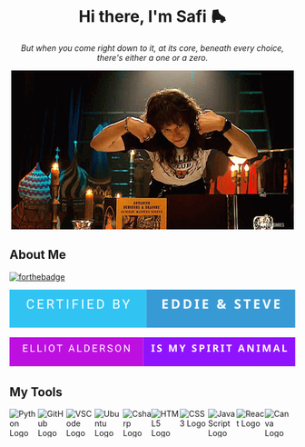 <h1 align="center">Hi there, I'm Safi 🛼</h1>




<p align="center"> 
<em>But when you come right down to it, at its core, beneath every choice, there's either a one or a zero.</em></p>

<p align="center">
  <img src="eddie.gif" alt="animated" />
</p>

## About Me

[![forthebadge](https://forthebadge.com/images/badges/powered-by-coffee.svg)](https://forthebadge.com)

[![forthebadge](https://raw.githubusercontent.com/safiames/safiames/b7f01c11a9f01e9e54811efb553041a17cf63b7d/certified%20by-eddie%20%26%20steve-.svg)](https://forthebadge.com?primaryBGColor=%2331C4F3&primaryTextColor=%23FFFFFF&secondaryBGColor=%23389AD5&secondaryTextColor=%23FFFFFF&tertiaryBGColor=%232674A4&tertiaryTextColor=%23FFFFFF&primaryLabel=certified+by&secondaryLabel=eddie+%26+steve&tertiaryLabel=&panels=2#/generator)

[![forthebadge](https://github.com/safiames/safiames/raw/main/Elliot%20Alderson-is%20my%20spirit%20animal-.svg)](https://forthebadge.com?primaryBGColor=%23bd10e0&primaryTextColor=%23FFFFFF&secondaryBGColor=%239013fe&secondaryTextColor=%23FFFFFF&tertiaryBGColor=%232674A4&tertiaryTextColor=%23FFFFFF&primaryLabel=Elliot+Alderson&secondaryLabel=is+my+spirit+animal&tertiaryLabel=&panels=2#/generator)


## My Tools
<div style="display: flex;">
  <img src="https://cdn.jsdelivr.net/gh/devicons/devicon/icons/python/python-original-wordmark.svg" alt="Python Logo" width="50" height="50" style="max-width:100%;">
  <img src="https://cdn.jsdelivr.net/gh/devicons/devicon/icons/github/github-original-wordmark.svg" alt="GitHub Logo" width="50" height="50" style="max-width:100%;">
  <img src="https://cdn.jsdelivr.net/gh/devicons/devicon/icons/vscode/vscode-original-wordmark.svg" alt="VSCode Logo" width="50" height="50" style="max-width:100%;">
  <img src="https://cdn.jsdelivr.net/gh/devicons/devicon/icons/ubuntu/ubuntu-plain-wordmark.svg" alt="Ubuntu Logo" width="50" height="50" style="max-width:100%;">
<img src="https://cdn.jsdelivr.net/gh/devicons/devicon/icons/csharp/csharp-original.svg" alt="Csharp Logo" width="50" height="50" style="max-width:100%;">
<img src="https://cdn.jsdelivr.net/gh/devicons/devicon/icons/html5/html5-original-wordmark.svg" alt="HTML5 Logo" width="50" height="50" style="max-width:100%;">
<img src="https://cdn.jsdelivr.net/gh/devicons/devicon/icons/css3/css3-original-wordmark.svg" alt="CSS3 Logo" width="50" height="50" style="max-width:100%;">
 <img src="https://cdn.jsdelivr.net/gh/devicons/devicon/icons/javascript/javascript-original.svg" alt="JavaScript Logo" width="50" height="50" style="max-width:100%;">
  <img src="https://cdn.jsdelivr.net/gh/devicons/devicon/icons/react/react-original-wordmark.svg" alt="React Logo" width="50" height="50" style="max-width:100%;">
  <img src="https://cdn.jsdelivr.net/gh/devicons/devicon/icons/canva/canva-original.svg" alt="Canva Logo" width="50" height="50" style="max-width:100%;">
</div>
